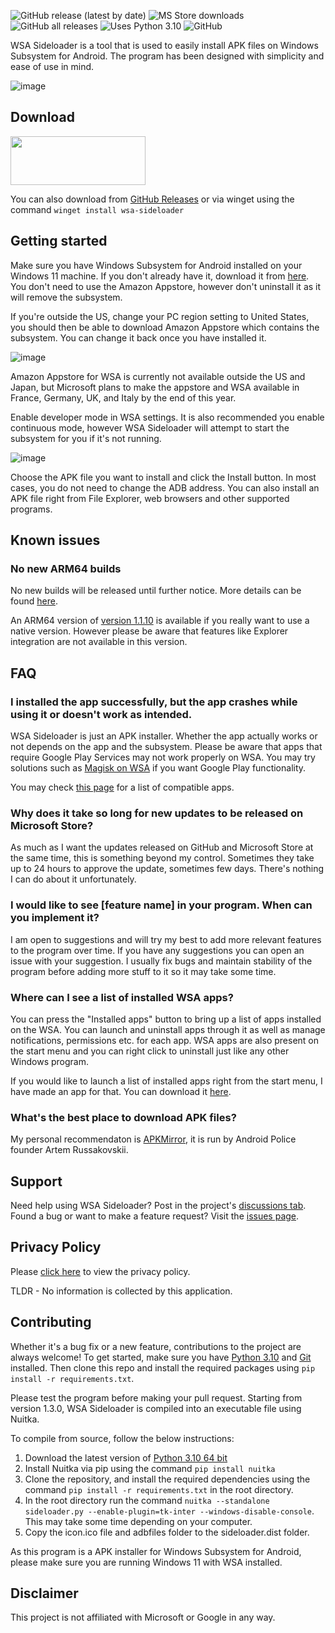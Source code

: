 ![GitHub release (latest by date)](https://img.shields.io/github/v/release/infinitepower18/wsa-sideloader)
![MS Store downloads](https://img.shields.io/badge/ms%20store%20downloads-15k%2B-brightgreen)
![GitHub all releases](https://img.shields.io/github/downloads/infinitepower18/WSA-Sideloader/total?label=github%20downloads)
![Uses Python 3.10](https://img.shields.io/badge/python-3.10-yellow)
![GitHub](https://img.shields.io/github/license/infinitepower18/wsa-sideloader)

WSA Sideloader is a tool that is used to easily install APK files on Windows Subsystem for Android. The program has been designed with simplicity and ease of use in mind.

![image](https://user-images.githubusercontent.com/44692189/172241903-a66b7d9f-0692-4178-81e4-561e3978ed9b.png)

## Download

<p><a href="https://www.microsoft.com/store/apps/9NMFSJB25QJR?cid=ghreadme">
<img src="https://getbadgecdn.azureedge.net/images/English_L.png" width="216" height="78">
</a></p>

You can also download from [GitHub Releases](https://github.com/infinitepower18/WSA-Sideloader/releases) or via winget using the command `winget install wsa-sideloader`
                
## Getting started

Make sure you have Windows Subsystem for Android installed on your Windows 11 machine. If you don't already have it, download it from [here](https://aka.ms/AmazonAppstore). You don't need to use the Amazon Appstore, however don't uninstall it as it will remove the subsystem.

If you're outside the US, change your PC region setting to United States, you should then be able to download Amazon Appstore which contains the subsystem. You can change it back once you have installed it.

![image](https://user-images.githubusercontent.com/44692189/173249543-1a96679f-0773-4e41-8ddc-10e71ae189c2.png)

Amazon Appstore for WSA is currently not available outside the US and Japan, but Microsoft plans to make the appstore and WSA available in France, Germany, UK, and Italy by the end of this year.

Enable developer mode in WSA settings. It is also recommended you enable continuous mode, however WSA Sideloader will attempt to start the subsystem for you if it's not running.

![image](https://user-images.githubusercontent.com/44692189/182655019-5cd310c6-8bbd-43b6-a60b-ebd35c12748c.png)

Choose the APK file you want to install and click the Install button. In most cases, you do not need to change the ADB address. You can also install an APK file right from File Explorer, web browsers and other supported programs.

## Known issues

### No new ARM64 builds
No new builds will be released until further notice. More details can be found [here](https://github.com/infinitepower18/WSA-Sideloader/discussions/30).

An ARM64 version of [version 1.1.10](https://github.com/infinitepower18/WSA-Sideloader/releases/tag/v1.1.10) is available if you really want to use a native version. However please be aware that features like Explorer integration are not available in this version.

## FAQ

### I installed the app successfully, but the app crashes while using it or doesn't work as intended.
WSA Sideloader is just an APK installer. Whether the app actually works or not depends on the app and the subsystem. Please be aware that apps that require Google Play Services may not work properly on WSA. You may try solutions such as [Magisk on WSA](https://github.com/LSPosed/MagiskOnWSALocal) if you want Google Play functionality.

You may check [this page](https://github.com/riverar/wsa-app-compatibility) for a list of compatible apps.

### Why does it take so long for new updates to be released on Microsoft Store?
As much as I want the updates released on GitHub and Microsoft Store at the same time, this is something beyond my control. Sometimes they take up to 24 hours to approve the update, sometimes few days. There's nothing I can do about it unfortunately.

### I would like to see [feature name] in your program. When can you implement it?
I am open to suggestions and will try my best to add more relevant features to the program over time. If you have any suggestions you can open an issue with your suggestion. I usually fix bugs and maintain stability of the program before adding more stuff to it so it may take some time.

### Where can I see a list of installed WSA apps?
You can press the "Installed apps" button to bring up a list of apps installed on the WSA. You can launch and uninstall apps through it as well as manage notifications, permissions etc. for each app. WSA apps are also present on the start menu and you can right click to uninstall just like any other Windows program.

If you would like to launch a list of installed apps right from the start menu, I have made an app for that. You can download it [here](https://github.com/infinitepower18/WSA-InstalledApps).

### What's the best place to download APK files?
My personal recommendaton is [APKMirror](https://www.apkmirror.com/), it is run by Android Police founder Artem Russakovskii.

## Support

Need help using WSA Sideloader? Post in the project's [discussions tab](https://github.com/infinitepower18/WSA-Sideloader/discussions). Found a bug or want to make a feature request? Visit the [issues page](https://github.com/infinitepower18/WSA-Sideloader/issues).

## Privacy Policy

Please [click here](https://ahnafmahmud.me/apps/WSA-Sideloader/PrivacyPolicy.html) to view the privacy policy.

TLDR - No information is collected by this application.

## Contributing

Whether it's a bug fix or a new feature, contributions to the project are always welcome! To get started, make sure you have [Python 3.10](https://www.python.org/downloads/windows/) and [Git](https://gitforwindows.org/) installed. Then clone this repo and install the required packages using `pip install -r requirements.txt`.

Please test the program before making your pull request. Starting from version 1.3.0, WSA Sideloader is compiled into an executable file using Nuitka.

To compile from source, follow the below instructions:

1. Download the latest version of [Python 3.10 64 bit](https://www.python.org/downloads/windows/)
2. Install Nuitka via pip using the command `pip install nuitka`
3. Clone the repository, and install the required dependencies using the command `pip install -r requirements.txt` in the root directory.
4. In the root directory run the command `nuitka --standalone sideloader.py --enable-plugin=tk-inter --windows-disable-console`. This may take some time depending on your computer.
5. Copy the icon.ico file and adbfiles folder to the sideloader.dist folder.

As this program is a APK installer for Windows Subsystem for Android, please make sure you are running Windows 11 with WSA installed.

## Disclaimer
This project is not affiliated with Microsoft or Google in any way.
